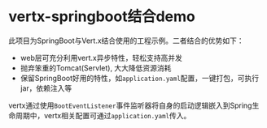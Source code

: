 # vertx-springboot结合demo

此项目为SpringBoot与Vert.x结合使用的工程示例。二者结合的优势如下：

- web层可充分利用vert.x异步特性，轻松支持高并发
- 抛弃笨重的Tomcat(Servlet), 大大降低资源消耗
- 保留SpringBoot好用的特性，如`application.yaml`配置，一键打包，可执行jar，依赖注入等



vertx通过使用`BootEventListener`事件监听器将自身的启动逻辑嵌入到Spring生命周期中，vertx相关配置可通过`application.yaml`传入。

